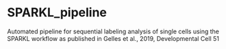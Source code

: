 # SPARKL_pipeline
Automated pipeline for sequential labeling analysis of single cells using the SPARKL workflow as published in Gelles et al., 2019, Developmental Cell 51
